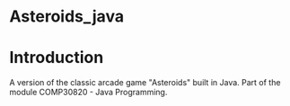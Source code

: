 # Asteroids_java
# Introduction
A version of the classic arcade game "Asteroids" built in Java. Part of the module COMP30820 - Java Programming.
